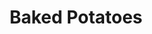 ---
title: 'Baked Potatoes'
thumbnail: 'https://acnhcdn.com/2.0/CookingIcon/FtrPotatobutterCropped.png'
type: savory
ingredients:
  -
    id: 'potato'
    type: 'crop'
    quantity: 1

source: 'villagers, bottles'
layout: '../../layouts/RecipeDetail.astro'
---